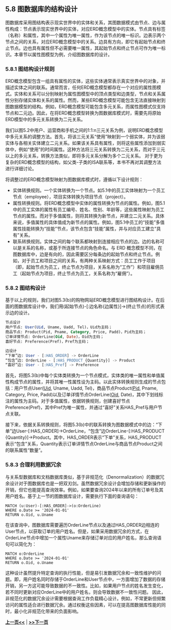 ## 5.8 图数据库的结构设计
图数据库采用图结构表示现实世界中的实体和关系，其图数据模式由节点、边与属性构成：节点表示现实世界中的实体，对应ERD概念模型中的实体。节点具有标签（名称）和属性，其中一个属性为唯一属性，作为该节点的唯一标识。边表示两个节点之间的关系，对应ERD概念模型中的关系。边具有方向，即它有起始节点和终止节点。边也具有属性但不必需要唯一属性，其起始节点和终止节点可作为唯一标识。本章节以属性图模型为例，介绍图数据库的设计。

### 5.8.1 图结构设计规则

ERD概念模型包含一组具有属性的实体，这些实体通常表示真实世界中的对象，并描述实体之间的联系。通常而言，任何ERD概念模型都存在一个对应的属性图模式。实体和关系可以分别映射为属性图模型中的顶点类型和边类型，节点和关系属性分别存储实体和关系的属性。然而，某些ERD概念模型可能包含无法直接映射到图数据模型的结构。例如，ERD概念模型可能包含多元关系，而属性图模式仅支持节点和二元边。因此，在将ERD概念模型转换为图数据库模式时，需要先将原始ERD模型中的多元关系转换为二元关系。

我们以图5.2中用户、运营商和手机之间的1:1:n三元关系为例，说明ERD概念模型中多元关系的调整方法。首先，将该三元关系“使用”映射到一个弱实体，并为该弱实体与各相关实体建立二元关系。如果该关系具有属性，则将这些属性添加到弱实体中，例如“使用”的时间属性。这种方法将三元关系转换为二元关系，而对于三元以上的多元关系，转换方法类似，即将多元关系分解为多个二元关系。
对于更为复杂的ERD概念模型的结构，如父类-子类的ISA联系等，本书不再对其调整方法进行详细讨论。

将调整过的ERD概念模型映射为图数据库模式时，遵循以下设计规则：
- 实体转换规则。一个实体转换为一个节点。如5.1中的员工实体映射为一个员工节点（employee），项目实体转换为项目节点（project）。
- 属性转换规则。将ERD概念模型中实体的属性转换为节点的属性。例如，图5.1中的员工实体的属性有员工编号、姓名、性别、年龄等，这些属性映射为员工节点的属性。而对于多值属性，则将其转换为新节点，并建立二元关系。具体来说，多值属性的具体值成为新节点的属性。例如，图5.1中员工的“技能”多值属性技能转换为“技能”节点，该节点包含“技能”属性，并与对应员工建立“具有”关系。
- 联系转换规则。实体之间的每个联系都映射到连接相应节点的边。边的名称可以是关系的名称，或基于所连接节点的角色命名。与 ERD 概念模型不同，在图数据库中，边是有向的，因此需要区分每条边的起始节点和终止节点。例如，对于员工和项目之间的关系，有两种关系映射方式：员工工作于项目（即，起始节点为员工，终止节点为项目，关系名称为“工作”）和项目雇佣员工（起始节点为项目，终止节点为员工，关系名称为“雇佣”）。
<!-- 在图 2 中，节点的属性写在节点矩形的底部，从（带下划线的）键属性开始。如果存在边的属性，则将其写在边名称后的括号中。如果存在属性的约束，则将其写在属性名称后。 -->
<!-- 将ERD概念模型转换为图数据库模型包含两个步骤：调整ERD以适配图数据库模型；将调整后的ERD转换为图数据库模型。
 -->

### 5.8.2 图结构设计
基于以上的规则，我们对图5.3(b)的购物网站ERD概念模型进行图结构设计。在后面的图数据库设计中，我们用(起始节点)-[:边名称{边属性}]->(终止节点)的形式表示边的设计。
```SQL
节点设计
用户节点: User(Uid, Uname, Uadd, Tel)，Uid为主码；
商品节点: Product(Pid, Pname, Category, Price, Padd)，Pid为主码；
订单详情节点: OrderLine(Oid, Date)，Oid为主码；
喜好节点: Preference(Pref)，Pref为主码；

边设计
“下单”边: User - [:HAS_ORDER] -> OrderLine
“包含”边: OrderLine - [:HAS_PRODUCT {Quantity}] -> Product
“喜好”边: User - [:HAS_Pref] -> Preference
```

首先，将图5.3(b)中每个实体类转换为一个节点模式，实体类的唯一属性和单值属性构成节点的属性，并将其唯一性属性设为主码。以此实体转换规则生成的节点包括：用户节点User(<u>Uid</u>, Uname, Uadd, Tel)，商品节点Product(<u>Pid</u>, Pname, Category, Price, Padd)以及订单详情节点OrderLine(<u>Oid</u>, Date)，其中下划线标注的属性为主码。对于多值属性，依据转换规则，创建喜好节点Preference(Pref)，其中Pref为唯一属性，并通过“喜好”关系HAS_Pref与用户节点关联。

接下来，依据关系转换规则，将图5.3(b)中的联系转换为图数据模式中的边：“下单”边User-[:HAS_ORDER]->OrderLine，“包含”边OrderLine-[:HAS_PRODUCT {Quantity}]->Product。其中，HAS_ORDER表示“下单”关系，HAS_PRODUCT表示“包含”关系，Quantity表示订单详情节点OrderLine与商品节点Product之间的联系属性“数量”。

### 5.8.3 合理利用数据冗余

与关系型数据库和文档数据库类似，基于非规范化（Denormalization）的数据冗余设计对于图数据库也是一把双刃剑。虽然数据冗余设计会增加存储和更新操作的开销，但它也能提高查询效率。例如，如果要查询2024年以来的所有订单号及其用户姓名。基于上一节的图数据库设计，需要执行下面的查询语句：
```cypher
MATCH (u:User)-[:HAS_ORDER]->(o:OrderLine)
WHERE o.Date >= '2024-01-01'
RETURN o.Oid, u.Uname
```

在该查询中，图数据库需要遍历OrderLine节点以及通过HAS_ORDER边相连的User节点，以获取订单的用户姓名。但是，如果采用数据冗余的方式，在OrderLine节点中增加一个属性Uname来存储订单对应的用户姓名，那么查询语句可以简化为：
```cypher
MATCH o:OrderLine
WHERE o.Date >= '2024-01-01'
RETURN o.Oid, o.Uname
```
<!-- 规范化原则指导了关系型数据库中的数据如何被分割成表以及这些表如何相互链接。例如，实现第三范式（3NF）通常涉及消除传递依赖，以确保每个非主码属性仅依赖于主码。这种结构化的方法在关系数据库中帮助维护一致性，并促进更简单的数据管理。
然而，在图数据库中，关系型数据库中的规范化原则有时会导致效率低下，特别是在涉及大型和互联数据集的场景中。在关系数据库中将数据分割成单独表的传统方法，并不总是与图数据库的本质相契合，图数据库的重点在于数据点之间的关系，而不仅仅是数据本身。 -->
<!-- 反规范化虽然在提高图数据库的性能和查询效率方面具有优势，但也伴随着一系列权衡。关键挑战在于找到适当的平衡，以最大化效率而不对数据库管理的其他方面产生不利影响。 -->
这种设计虽然提升特定查询的执行性能，但是易引发数据冗余和一致性维护的问题。即，用户姓名同时存储于OrderLine和User节点中，一方面增加了数据的存储开销，另一方这可能导致数据的不一致性。比如，如果用户节点的姓名发生变化，若不同时更新对应OrderLine中的用户姓名，则会导致数据不一致性问题。
因此，非规范化的数据冗余设计需要根据查询工作负载精心设计。例如，不常更新但频繁访问的属性适合进行数据冗余。通过权衡这些因素，可以在提高图数据库性能的同时，最小化非规范化带来的负面影响。

[**上一页<<**](chapter5.7-D.md) | [**>>下一页**](chapter5.9-G.md)